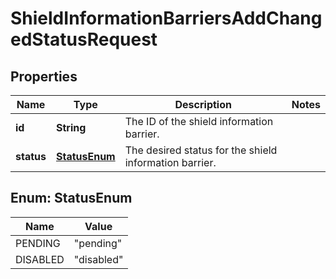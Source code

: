 

# ShieldInformationBarriersAddChangedStatusRequest


## Properties

| Name | Type | Description | Notes |
|------------ | ------------- | ------------- | -------------|
|**id** | **String** | The ID of the shield information barrier. |  |
|**status** | [**StatusEnum**](#StatusEnum) | The desired status for the shield information barrier. |  |



## Enum: StatusEnum

| Name | Value |
|---- | -----|
| PENDING | &quot;pending&quot; |
| DISABLED | &quot;disabled&quot; |



